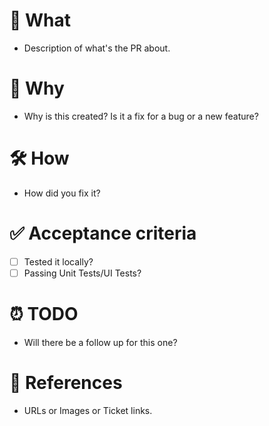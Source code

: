 # 📲 What #

* Description of what's the PR about.

# 🤔 Why #

* Why is this created? Is it a fix for a bug or a new feature?

# 🛠 How #

* How did you fix it?

# ✅ Acceptance criteria #

- [ ] Tested it locally?
- [ ] Passing Unit Tests/UI Tests?

# ⏰ TODO #

* Will there be a follow up for this one?

# 🔗 References #

* URLs or Images or Ticket links.
